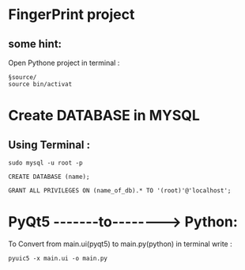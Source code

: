 # FingerPrint project

## some hint:

Open Pythone project in terminal :

	§source/
	source bin/activat
	
	
# Create DATABASE in MYSQL 

## Using Terminal :
	
	sudo mysql -u root -p

	CREATE DATABASE (name);

	GRANT ALL PRIVILEGES ON (name_of_db).* TO '(root)'@'localhost';	




# PyQt5 -------to--------> Python:

To Convert from main.ui(pyqt5) to main.py(python) in terminal write : 
	
	pyuic5 -x main.ui -o main.py



